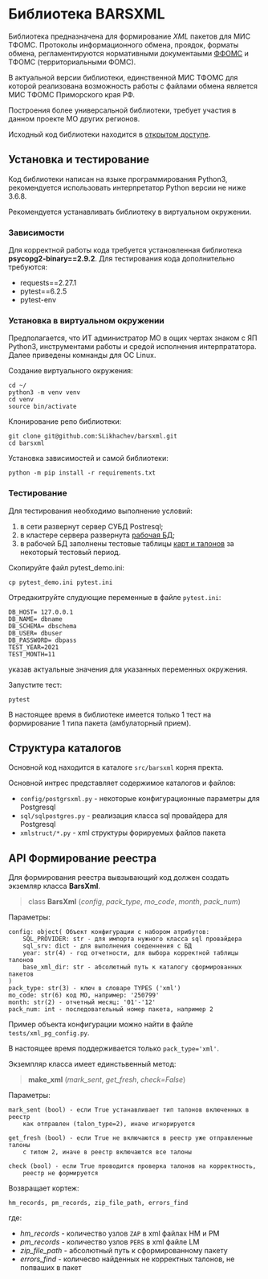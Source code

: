 # Библиотека BARSXML

Библиотека предназначена для формирование _XML_ пакетов для МИС ТФОМС.
Протоколы информационного обмена, проядок, форматы обмена, регламентируются
нормативными документаыми [ФФОМС](https://ffoms.gov.ru/documents/interaction/)
и ТФОМС (территориальными ФОМС).

В актуальной версии библиотеки, единственной МИС ТФОМС для которой реализована
возможность работы с файлами обмена является МИС ТФОМС Приморского края РФ.

Построения более универсальной библиотеки, требует участия в данном проекте МО других
регионов.

Исходный код библиотеки находится в <a href="https://github.com/SLikhachev/barsxml" target=_blank>открытом доступе</a>.

## Установка и тестирование

Код библиотеки написан на языке программирования Python3, рекомендуется использовать
интерпретатор Python версии не ниже 3.6.8.

Рекомендуется устанавливать библиотеку в виртуальном окружении.

### Зависимости

Для корректной работы кода требуется установленная библиотека __psycopg2-binary==2.9.2__.
Для тестирования кода дополнительно требуются:

- requests==2.27.1
- pytest==6.2.5
- pytest-env

### Установка в виртуальном окружении

Предполагается, что ИТ администратор МО в ощих чертах знаком с ЯП Python3,
инструментами работы и средой исполнения интерпрататора. Далее приведены комнанды
для ОС Linux.

Создание виртуального окружения:

    cd ~/
    python3 -m venv venv
    cd venv
    source bin/activate

Клонирование репо библиотеки:

    git clone git@github.com:SLikhachev/barsxml.git
    cd barsxml

Установка зависимостей и самой библиотеки:

    python -m pip install -r requirements.txt

### Тестирование

Для тестирования необходимо выполнение условий:

1. в сети развернут сервер СУБД Postresql;
2. в кластере сервера развернута [рабочая БД](./workdb.md);
3. в рабочей БД заполнены тестовые таблицы [карт и талонов](../user/clinic/clinic.md) за некоторый тестовый период.

Скопируйте файл pytest_demo.ini:

    cp pytest_demo.ini pytest.ini

Отредакитруйте слудующие переменные в файле `pytest.ini`:

    DB_HOST= 127.0.0.1
    DB_NAME= dbname
    DB_SCHEMA= dbschema
    DB_USER= dbuser
    DB_PASSWORD= dbpass
    TEST_YEAR=2021
    TEST_MONTH=11

указав актуальные значения для указанных переменных окружения.

Запустите тест:

    pytest

В настоящее время в библиотеке имеется только 1 тест на формирование 1 типа пакета
(амбулаторный прием).

## Структура каталогов

Основной код находится в каталоге `src/barsxml` корня пректа.

Основной интрес представляет содержимое каталогов и файлов:

- `config/postgrsxml.py` - некоторые конфигурационные параметры для Postgresql
- `sql/sqlpostgres.py` - реализация класса sql провайдера для Postgresql
- `xmlstruct/*.py` - xml структуры форируемых файлов пакета

## API Формирование реестра

Для формирования реестра вывзывающий код должен создать экземляр класса
__BarsXml__.

> class __BarsXml__ (*config*, *pack_type*, *mo_code*, *month*, *pack_num*)

Параметры:

    config: object( Объект конфигурации с набором атрибутов:
        SQL_PROVIDER: str - для импорта нужного класса sql провайдера
        sql_srv: dict - для выполнения соеденнения с БД
        year: str(4) - год отчетности, для выбора корректной таблицы талонов
        base_xml_dir: str - абсолютный путь к каталогу сформированных пакетов
    )
    pack_type: str(3) - ключ в словаре TYPES ('xml')
    mo_code: str(6) код МО, например: '250799'
    month: str(2) - отчетный месяц: '01'-'12'
    pack_num: int - последовательный номер пакета, например 2

Пример объекта конфигурации можно найти в файле `tests/xml_pg_config.py`.

В настоящее время поддерживается только `pack_type='xml'`.

Экземпляр класса имеет единстьвенный метод:

> __make_xml__ (*mark_sent*, *get_fresh*, *check=False*)

Параметры:

    mark_sent (bool) - если True устанавливает тип талонов включенных в реестр
        как отправлен (talon_type=2), иначе игнорируется

    get_fresh (bool) - если True не включаются в реестр уже отправленные талоны
        с типом 2, иначе в реестр включаются все талоны

    check (bool) - если True проводится проверка талонов на корректность,
        реестр не формируется

Возвращает кортеж:

    hm_records, pm_records, zip_file_path, errors_find

где:

- *hm_records* - количество узлов `ZAP` в xml файлах HM и PM
- *pm_records* - количество узлов `PERS` в xml файле LM
- *zip_file_path* - абсолютный путь к сформированному пакету
- *errors_find* - количесво найденных не корректных талонов, не попваших в пакет
